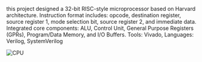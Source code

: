  this project designed a 32-bit RISC-style microprocessor based on Harvard architecture.
 Instruction format includes: opcode, destination register, source register 1, mode selection bit, source register 2, and immediate data.
 Integrated core components: ALU, Control Unit, General Purpose Registers (GPRs), Program/Data Memory, and I/O Buffers.
 Tools: Vivado,   Languages: Verilog, SystemVerilog

 ![CPU](https://github.com/user-attachments/assets/03bedbf2-664a-4cc7-b1c7-9be898437a6a)
